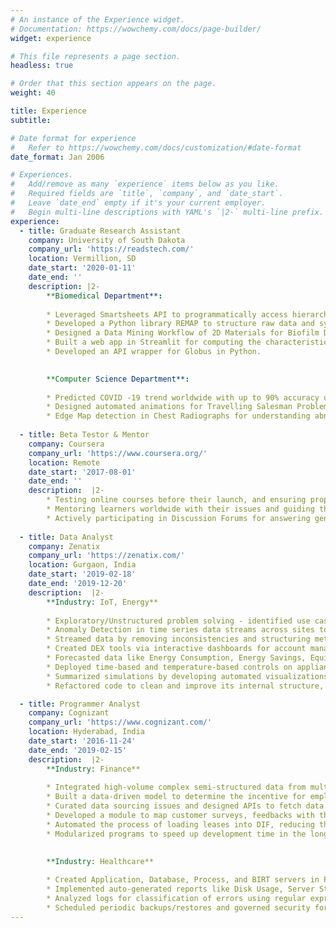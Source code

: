 ```yaml
---
# An instance of the Experience widget.
# Documentation: https://wowchemy.com/docs/page-builder/
widget: experience

# This file represents a page section.
headless: true

# Order that this section appears on the page.
weight: 40

title: Experience
subtitle:

# Date format for experience
#   Refer to https://wowchemy.com/docs/customization/#date-format
date_format: Jan 2006

# Experiences.
#   Add/remove as many `experience` items below as you like.
#   Required fields are `title`, `company`, and `date_start`.
#   Leave `date_end` empty if it's your current employer.
#   Begin multi-line descriptions with YAML's `|2-` multi-line prefix.
experience:
  - title: Graduate Research Assistant
    company: University of South Dakota
    company_url: 'https://readstech.com/'
    location: Vermillion, SD
    date_start: '2020-01-11'
    date_end: ''
    description: |2-
        **Biomedical Department**:
        
        * Leveraged Smartsheets API to programmatically access hierarchical data and transformed it into interactive dashboards.
        * Developed a Python library REMAP to structure raw data and sync with the Elasticsearch indexes.
        * Designed a Data Mining Workflow of 2D Materials for Biofilm Data and Information Discovery System.
        * Built a web app in Streamlit for computing the characteristics of 2D materials using Logistic Regression and KNN clustering.
        * Developed an API wrapper for Globus in Python.
        

        **Computer Science Department**:
        
        * Predicted COVID -19 trend worldwide with up to 90% accuracy using Polynomial Regression, Cross-Validation scheme, and visualizations.
        * Designed automated animations for Travelling Salesman Problem and String Matching using Genetic Algorithms. 
        * Edge Map detection in Chest Radiographs for understanding abnormalities using Computer Vision techniques and Deep Learning models.
        
  - title: Beta Testor & Mentor 
    company: Coursera
    company_url: 'https://www.coursera.org/'
    location: Remote
    date_start: '2017-08-01'
    date_end: ''
    description:  |2-        
        * Testing online courses before their launch, and ensuring proper content including videos, audio, quizzes and assignments.
        * Mentoring learners worldwide with their issues and guiding them with career track.
        * Actively participating in Discussion Forums for answering general queries and exploring new ideas.
       
  - title: Data Analyst
    company: Zenatix
    company_url: 'https://zenatix.com/'
    location: Gurgaon, India
    date_start: '2019-02-18'
    date_end: '2019-12-20'
    description:  |2-
        **Industry: IoT, Energy**
        
        * Exploratory/Unstructured problem solving - identified use cases from big-time-series for scalability across customers.
        * Anomaly Detection in time series data streams across sites to benchmark data while normalizing it against external factors for actionable insights.
        * Streamed data by removing inconsistencies and structuring metrics.
        * Created DEX tools via interactive dashboards for account managers.
        * Forecasted data like Energy Consumption, Energy Savings, Equipment Failures, Controller Health with over 95% accuracy.
        * Deployed time-based and temperature-based controls on appliances.
        * Summarized simulations by developing automated visualizations.
        * Refactored code to clean and improve its internal structure, without changing its external functionality.

  - title: Programmer Analyst
    company: Cognizant
    company_url: 'https://www.cognizant.com/'
    location: Hyderabad, India
    date_start: '2016-11-24'
    date_end: '2019-02-15'
    description:  |2-
        **Industry: Finance**
        
        * Integrated high-volume complex semi-structured data from multiple systems.
        * Built a data-driven model to determine the incentive for employees.
        * Curated data sourcing issues and designed APIs to fetch data.
        * Developed a module to map customer surveys, feedbacks with the application.
        * Automated the process of loading leases into DIF, reducing the time by 70%.
        * Modularized programs to speed up development time in the long run.

        
        **Industry: Healthcare**
        
        * Created Application, Database, Process, and BIRT servers in PROD & UAT environments for new clients using AMIs, CloudFormation, and Puppet.
        * Implemented auto-generated reports like Disk Usage, Server States, and CPU monitoring to speed up hotfixes and patching on servers by 80%.
        * Analyzed logs for classification of errors using regular expressions and defining user usage statistics across multiple servers.
        * Scheduled periodic backups/restores and governed security for user groups.Integrated high-volume complex semi-structured data from multiple systems.
---
```

